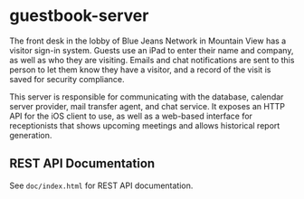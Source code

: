 guestbook-server
================

The front desk in the lobby of Blue Jeans Network in Mountain View has a visitor sign-in system. Guests use an iPad to enter their name and company, as well as who they are visiting. Emails and chat notifications are sent to this person to let them know they have a visitor, and a record of the visit is saved for security compliance.

This server is responsible for communicating with the database, calendar server provider, mail transfer agent, and chat service. It exposes an HTTP API for the iOS client to use, as well as a web-based interface for receptionists that shows upcoming meetings and allows historical report generation.

## REST API Documentation

See `doc/index.html` for REST API documentation.
